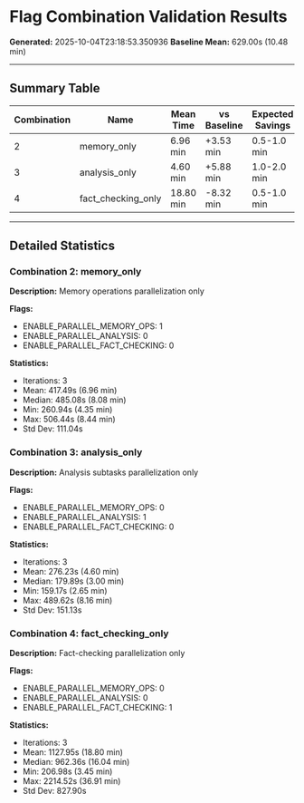 # Flag Combination Validation Results

**Generated:** 2025-10-04T23:18:53.350936
**Baseline Mean:** 629.00s (10.48 min)

---

## Summary Table

| Combination | Name | Mean Time | vs Baseline | Expected Savings | Actual Savings | Status |
|-------------|------|-----------|-------------|------------------|----------------|--------|
| 2 | memory_only | 6.96 min | +3.53 min | 0.5-1.0 min | 3.53 min | ⚠️ Partial |
| 3 | analysis_only | 4.60 min | +5.88 min | 1.0-2.0 min | 5.88 min | ⚠️ Partial |
| 4 | fact_checking_only | 18.80 min | -8.32 min | 0.5-1.0 min | -8.32 min | ❌ Fail |

---

## Detailed Statistics

### Combination 2: memory_only

**Description:** Memory operations parallelization only

**Flags:**
- ENABLE_PARALLEL_MEMORY_OPS: 1
- ENABLE_PARALLEL_ANALYSIS: 0
- ENABLE_PARALLEL_FACT_CHECKING: 0

**Statistics:**
- Iterations: 3
- Mean: 417.49s (6.96 min)
- Median: 485.08s (8.08 min)
- Min: 260.94s (4.35 min)
- Max: 506.44s (8.44 min)
- Std Dev: 111.04s

### Combination 3: analysis_only

**Description:** Analysis subtasks parallelization only

**Flags:**
- ENABLE_PARALLEL_MEMORY_OPS: 0
- ENABLE_PARALLEL_ANALYSIS: 1
- ENABLE_PARALLEL_FACT_CHECKING: 0

**Statistics:**
- Iterations: 3
- Mean: 276.23s (4.60 min)
- Median: 179.89s (3.00 min)
- Min: 159.17s (2.65 min)
- Max: 489.62s (8.16 min)
- Std Dev: 151.13s

### Combination 4: fact_checking_only

**Description:** Fact-checking parallelization only

**Flags:**
- ENABLE_PARALLEL_MEMORY_OPS: 0
- ENABLE_PARALLEL_ANALYSIS: 0
- ENABLE_PARALLEL_FACT_CHECKING: 1

**Statistics:**
- Iterations: 3
- Mean: 1127.95s (18.80 min)
- Median: 962.36s (16.04 min)
- Min: 206.98s (3.45 min)
- Max: 2214.52s (36.91 min)
- Std Dev: 827.90s
